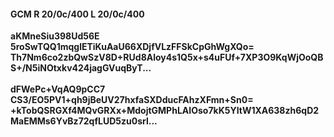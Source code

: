 #### GCM R 20/0c/400 L 20/0c/400
**aKMneSiu398Ud56E**<br/>**5roSwTQQ1mqglETiKuAaU66XDjfVLzFFSkCpGhWgXQo=**<br/>**Th7Nm6co2zbQwSzV8D+RUd8Aloy4s1Q5x+s4uFUf+7XP3O9KqWjOoQBS+/N5iNOtxkv424jagGVuqByT...**<br/><br/>
**dFWePc+VqAQ9pCC7**<br/>**CS3/EO5PV1+qh9jBeUV27hxfaSXDducFAhzXFmn+Sn0=**<br/>**+kTobQSRGXf4MQvGRXx+MdojtGMPhLAIOso7kK5YItW1XA638zh6qD2MaEMMs6YvBz72qfLUD5zu0srl...**